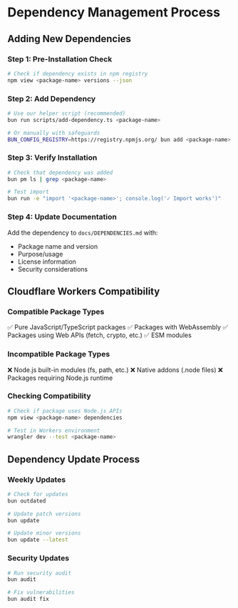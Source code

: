 # Dependency Management Process

## Adding New Dependencies

### Step 1: Pre-Installation Check

```bash
# Check if dependency exists in npm registry
npm view <package-name> versions --json
```

### Step 2: Add Dependency

```bash
# Use our helper script (recommended)
bun run scripts/add-dependency.ts <package-name>

# Or manually with safeguards
BUN_CONFIG_REGISTRY=https://registry.npmjs.org/ bun add <package-name>
```

### Step 3: Verify Installation

```bash
# Check that dependency was added
bun pm ls | grep <package-name>

# Test import
bun run -e "import '<package-name>'; console.log('✓ Import works')"
```

### Step 4: Update Documentation

Add the dependency to `docs/DEPENDENCIES.md` with:

- Package name and version
- Purpose/usage
- License information
- Security considerations

## Cloudflare Workers Compatibility

### Compatible Package Types

✅ Pure JavaScript/TypeScript packages ✅ Packages with WebAssembly ✅ Packages
using Web APIs (fetch, crypto, etc.) ✅ ESM modules

### Incompatible Package Types

❌ Node.js built-in modules (fs, path, etc.) ❌ Native addons (.node files) ❌
Packages requiring Node.js runtime

### Checking Compatibility

```bash
# Check if package uses Node.js APIs
npm view <package-name> dependencies

# Test in Workers environment
wrangler dev --test <package-name>
```

## Dependency Update Process

### Weekly Updates

```bash
# Check for updates
bun outdated

# Update patch versions
bun update

# Update minor versions
bun update --latest
```

### Security Updates

```bash
# Run security audit
bun audit

# Fix vulnerabilities
bun audit fix
```
